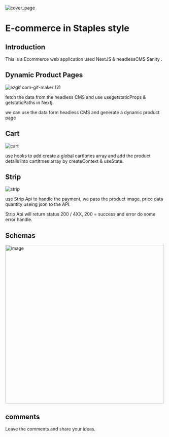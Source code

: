 

![cover_page](https://user-images.githubusercontent.com/86845927/166130454-2e7c13db-d12c-4c7b-89df-3714f03d2cca.png)
<h1> E-commerce in Staples style</h1>
<h2> Introduction </h2>
This is a Ecommerce web application used <span style={font-style:italic; font-weight:bold;}> NextJS </span> & headlessCMS <span> Sanity </span>. 

<h2> Dynamic Product Pages </h2>

![ezgif com-gif-maker (2)](https://user-images.githubusercontent.com/86845927/166128162-289527fc-fbed-4de9-8d3c-34c3ac5cf8f5.gif)

<p> fetch the data from the headless CMS and use usegetstaticProps & getstaticPaths in Nextj. </p>
<p> we can use the data form headless CMS and generate a dynamic product page</p>


<h2> Cart </h2>

![cart](https://user-images.githubusercontent.com/86845927/166130969-f963b119-d914-4c4b-8dc2-59a8eae466c9.gif)

<p> use hooks to add create a global cartItmes array and add the product details into cartItmes array by createContext & useState. </p>

<h2> Strip </h2>

![strip](https://user-images.githubusercontent.com/86845927/166130963-dcc92564-9b1e-497a-b633-fa6d53423e55.gif)

<p> use Strip Api to handle the payment, we pass the product image, price data quantity useing json to the API. </p>
<p> Strip Api will return status 200 / 4XX, 200 = success and error do some error handle. </p>


<h2> Schemas </h2>

<img width="500" alt="image" src="https://user-images.githubusercontent.com/86845927/166131179-8b29c55a-f3a2-4f38-90e7-492f82a543fb.png">

<h2> comments </h2>
Leave the comments and share your ideas.

